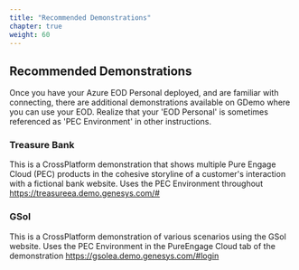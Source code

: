 ```yaml
---
title: "Recommended Demonstrations"
chapter: true
weight: 60
---
```


## Recommended Demonstrations

Once you have your Azure EOD Personal deployed, and are familiar with connecting, there are additional demonstrations available on GDemo where you can use your EOD. Realize that your 'EOD Personal' is sometimes referenced as 'PEC Environment' in other instructions. 

### Treasure Bank


This is a CrossPlatform demonstration that shows multiple Pure Engage Cloud (PEC) products in the cohesive storyline of a customer's interaction with a fictional bank website. Uses the PEC Environment throughout https://treasureea.demo.genesys.com/#


### GSol

This is a CrossPlatform demonstration of various scenarios using the GSol website. Uses the PEC Environment in the PureEngage Cloud tab of the demonstration https://gsolea.demo.genesys.com/#login


